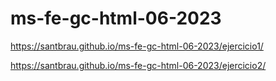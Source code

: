 # ms-fe-gc-html-06-2023

https://santbrau.github.io/ms-fe-gc-html-06-2023/ejercicio1/

https://santbrau.github.io/ms-fe-gc-html-06-2023/ejercicio2/
